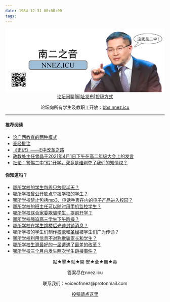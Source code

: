 ```yaml
---
date: 1984-12-31 00:00:00
tags: 
---
```


<center><img src="/welcome/welcome.png"/></center>

<center><a href="https://bbs.nnez.icu" target="_blank">论坛闲聊</a>|<a href="https://github.com/nnez-icu/nnez.icu" target="_blank">网址发布</a>|<a href="/contact/" target="_blank">投稿方式</a>
</center><p>
<center>论坛向所有学生及教职工开放：<a href="https://bbs.nnez.icu" target="_blank">bbs.nnez.icu</a></center>

---
#### 推荐阅读
+ [论广西教育的两种模式](/edu/)
+ [圣经批注](/圣经批注/)
+ [《史记》——E中改革之路](/史记/)
+ [政教处主任曾晶于2021年4月1日下午在高二年级大会上的发言](/speechundernationalflagbyzeng/)
+ [社论：警惕二中"假"开学，究竟是谁剥夺了我们的知情权？](/editorial2/)

#### 你知道吗？
+ [哪所学校的学生每周只放假半天？](/史记/#pzzy)
+ [哪所学校曾公开钦点举报学校的学生？](/史记/#qdjb)
+ [哪所学校禁止包括mp3、电话手表在内的电子产品进入校园？](/史记/#pzzj)
+ [哪所学校的班主任可以随时用手机监控学生？](/做遵规守纪好学生)
+ [哪所学校联合家委欺骗学生，提前开学？](/editorial2)
+ [哪所学校强迫高三学生下午跑操？](/浅谈鹅中高三改革)
+ [哪所学校在学生跳楼后光速封锁消息？](/北宁市二中学生坠楼事件)
+ 哪所学校的学生们制作[校歌](/北宁二中校歌)和[圣经](史记/#ezsj)被学生们广为传诵？
+ [哪所学校利用信息不对称欺骗家长和学生？](/史记/#ezsj)
+ [哪所学校生源最好的一届遭遇了最差的改革？](/史记)
+ [哪所学校三个月内发生两次学生跳楼事件？](/史记/#xszl)

<center>點★擊★就★開    安★全★無★毒</center><p><center><a herf="https://www.nnez.icu">答案尽在nnez.icu</a>
    <p><p><center>联系我们：voiceofnnez@protonmail.com </center><p>
    <center><a href="/contact/" target="_blank">投稿请点这里</a></center>
